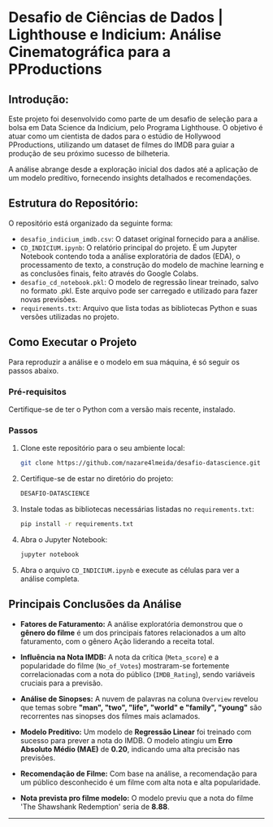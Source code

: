 # Desafio de Ciências de Dados | Lighthouse e Indicium: Análise Cinematográfica para a PProductions

## Introdução:

Este projeto foi desenvolvido como parte de um desafio de seleção para a bolsa em Data Science da Indicium, pelo Programa Lighthouse. O objetivo é atuar como um cientista de dados para o estúdio de Hollywood PProductions, utilizando um dataset de filmes do IMDB para guiar a produção de seu próximo sucesso de bilheteria.

A análise abrange desde a exploração inicial dos dados até a aplicação de um modelo preditivo, fornecendo insights detalhados e recomendações.

## Estrutura do Repositório:

O repositório está organizado da seguinte forma:

* `desafio_indicium_imdb.csv`: O dataset original fornecido para a análise.
* `CD_INDICIUM.ipynb`: O relatório principal do projeto. É um Jupyter Notebook contendo toda a análise exploratória de dados (EDA), o processamento de texto, a construção do modelo de machine learning e as conclusões finais, feito através do Google Colabs.
* `desafio_cd_notebook.pkl`: O modelo de regressão linear treinado, salvo no formato .pkl. Este arquivo pode ser carregado e utilizado para fazer novas previsões.
* `requirements.txt`: Arquivo que lista todas as bibliotecas Python e suas versões utilizadas no projeto.

## Como Executar o Projeto

Para reproduzir a análise e o modelo em sua máquina, é só seguir os passos abaixo.

### Pré-requisitos

Certifique-se de ter o Python com a versão mais recente, instalado.

### Passos

1.  Clone este repositório para o seu ambiente local:
    ```bash
    git clone https://github.com/nazare4lmeida/desafio-datascience.git
    ```

2.  Certifique-se de estar no diretório do projeto:
    ```bash
    DESAFIO-DATASCIENCE
    ```

3.  Instale todas as bibliotecas necessárias listadas no `requirements.txt`:
    ```bash
    pip install -r requirements.txt
    ```
4.  Abra o Jupyter Notebook:
    ```bash
    jupyter notebook
    ```

5.  Abra o arquivo `CD_INDICIUM.ipynb` e execute as células para ver a análise completa.

## Principais Conclusões da Análise

* **Fatores de Faturamento:** A análise exploratória demonstrou que o **gênero do filme** é um dos principais fatores relacionados a um alto faturamento, com o gênero Ação liderando a receita total.

* **Influência na Nota IMDB:** A nota da crítica (`Meta_score`) e a popularidade do filme (`No_of_Votes`) mostraram-se fortemente correlacionadas com a nota do público (`IMDB_Rating`), sendo variáveis cruciais para a previsão.

* **Análise de Sinopses:** A nuvem de palavras na coluna `Overview` revelou que temas sobre **"man", "two", "life", "world" e "family", "young"** são recorrentes nas sinopses dos filmes mais aclamados.

* **Modelo Preditivo:** Um modelo de **Regressão Linear** foi treinado com sucesso para prever a nota do IMDB. O modelo atingiu um **Erro Absoluto Médio (MAE)** de **0.20**, indicando uma alta precisão nas previsões.

* **Recomendação de Filme:** Com base na análise, a recomendação para um público desconhecido é um filme com alta nota e alta popularidade. 

* **Nota prevista pro filme modelo:** O modelo previu que a nota do filme 'The Shawshank Redemption' seria de **8.88**.

---

